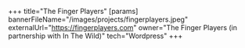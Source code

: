 +++
title="The Finger Players"
[params]
  bannerFileName="/images/projects/fingerplayers.jpeg"
  externalUrl="https://fingerplayers.com"
  owner="The Finger Players (in partnership with In The Wild)"
  tech="Wordpress"
+++
